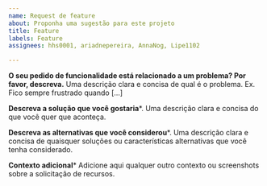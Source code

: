 ```yaml
---
name: Request de feature
about: Proponha uma sugestão para este projeto
title: Feature
labels: Feature
assignees: hhs0001, ariadnepereira, AnnaNog, Lipe1102

---
```


**O seu pedido de funcionalidade está relacionado a um problema? Por favor, descreva.**
Uma descrição clara e concisa de qual é o problema. Ex. Fico sempre frustrado quando [...]

**Descreva a solução que você gostaria***.
Uma descrição clara e concisa do que você quer que aconteça.

**Descreva as alternativas que você considerou***.
Uma descrição clara e concisa de quaisquer soluções ou características alternativas que você tenha considerado.

**Contexto adicional***
Adicione aqui qualquer outro contexto ou screenshots sobre a solicitação de recursos.

